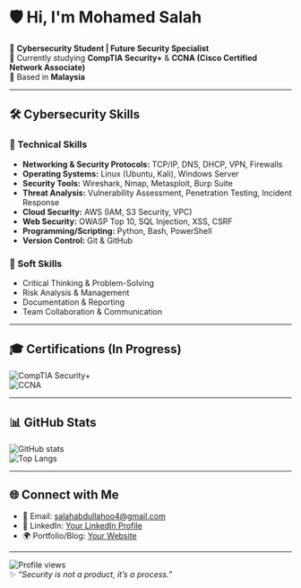 # 🛡️ Hi, I'm Mohamed Salah  

🚀 **Cybersecurity Student | Future Security Specialist**  
🔐 Currently studying **CompTIA Security+** & **CCNA (Cisco Certified Network Associate)**  
📍 Based in **Malaysia**  

---

## 🛠️ Cybersecurity Skills  

### 🔧 Technical Skills
- **Networking & Security Protocols:** TCP/IP, DNS, DHCP, VPN, Firewalls  
- **Operating Systems:** Linux (Ubuntu, Kali), Windows Server  
- **Security Tools:** Wireshark, Nmap, Metasploit, Burp Suite  
- **Threat Analysis:** Vulnerability Assessment, Penetration Testing, Incident Response  
- **Cloud Security:** AWS (IAM, S3 Security, VPC)  
- **Web Security:** OWASP Top 10, SQL Injection, XSS, CSRF  
- **Programming/Scripting:** Python, Bash, PowerShell  
- **Version Control:** Git & GitHub  

### 🧠 Soft Skills
- Critical Thinking & Problem-Solving  
- Risk Analysis & Management  
- Documentation & Reporting  
- Team Collaboration & Communication  

---

## 🎓 Certifications (In Progress)

![CompTIA Security+](https://img.shields.io/badge/CompTIA-Security%2B-red?style=for-the-badge&logo=comptia&logoColor=white)  
![CCNA](https://img.shields.io/badge/Cisco-CCNA-blue?style=for-the-badge&logo=cisco&logoColor=white)  

---

## 📊 GitHub Stats
![GitHub stats](https://github-readme-stats.vercel.app/api?username=YourUsername&show_icons=true&theme=tokyonight)  
![Top Langs](https://github-readme-stats.vercel.app/api/top-langs/?username=YourUsername&layout=compact&theme=tokyonight)  

---

## 🌐 Connect with Me
- 📧 Email: [salahabdullahoo4@gmail.com](mailto:salahabdullahoo4@gmail.com)  
- 💼 LinkedIn: [Your LinkedIn Profile](https://linkedin.com/in/yourprofile)  
- 🌍 Portfolio/Blog: [Your Website](https://yourwebsite.com)  

---

![Profile views](https://komarev.com/ghpvc/?username=YourUsername&color=blue)  
✨ *“Security is not a product, it’s a process.”*  
